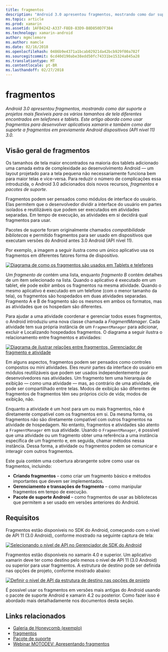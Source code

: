 ```yaml
---
title: fragmentos
description: "Android 3.0 apresentou fragmentos, mostrando como dar suporte a projetos mais flexíveis para os vários tamanhos de tela diferentes encontrados em telefones e tablets. Este artigo aborda como usar fragmentos para desenvolver aplicativos xamarin e também como dar suporte a fragmentos em previamente Android dispositivos (API nível 11) 3.0."
ms.topic: article
ms.prod: xamarin
ms.assetid: 1AFB4242-A337-F8E0-83D9-B8D850D7F384
ms.technology: xamarin-android
author: mgmclemore
ms.author: mamcle
ms.date: 02/16/2018
ms.openlocfilehash: 0486b9e4371a1bcab02921da42bcb929f00a782f
ms.sourcegitcommit: 6cd40d190abe38edd50fc74331be15324a845a28
ms.translationtype: MT
ms.contentlocale: pt-BR
ms.lasthandoff: 02/27/2018
---
```

# <a name="fragments"></a>fragmentos

_Android 3.0 apresentou fragmentos, mostrando como dar suporte a projetos mais flexíveis para os vários tamanhos de tela diferentes encontrados em telefones e tablets. Este artigo aborda como usar fragmentos para desenvolver aplicativos xamarin e também como dar suporte a fragmentos em previamente Android dispositivos (API nível 11) 3.0._

## <a name="fragments-overview"></a>Visão geral de fragmentos

Os tamanhos de tela maior encontrados na maioria dos tablets adicionado uma camada extra de complexidade ao desenvolvimento Android — um layout projetado para a tela pequena não necessariamente funciona bem para maior telas e vice-versa. Para reduzir o número de complicações essa introduzida, o Android 3.0 adicionados dois novos recursos, *fragmentos* e *pacotes de suporte*.

Fragmentos podem ser pensados como módulos de interface do usuário. Elas permitem que o desenvolvedor dividir a interface do usuário em partes isolados e reutilizáveis que podem ser executados em atividades separadas. Em tempo de execução, as atividades em si decidirá qual fragmentos para usar.

Pacotes de suporte foram originalmente chamados *compatibilidade bibliotecas* e permitido fragmentos para ser usado em dispositivos que executam versões do Android antes 3.0 Android (API nível 11).

Por exemplo, a imagem a seguir ilustra como um único aplicativo usa os fragmentos em diferentes fatores forma de dispositivo.

[![Diagrama de como os fragmentos são usados em Tablets e telefones](images/00.png)](images/00.png)

*Um fragmento de* contém uma lista, enquanto *fragmento B* contém detalhes de um item selecionado na lista. Quando o aplicativo é executado em um tablet, ele pode exibir ambos os fragmentos na mesma atividade. Quando o mesmo aplicativo é executado em um telefone (com o menor tamanho da tela), os fragmentos são hospedados em duas atividades separadas. Fragmento A e B de fragmento são os mesmos em ambos os formatos, mas as atividades que os hospedam são diferentes.

Para ajudar a uma atividade coordenar e gerenciar todos esses fragmentos, o Android introduziu uma nova classe chamada a *FragmentManager*. Cada atividade tem sua própria instância de um `FragmentManager` para adicionar, excluir e Localizando hospedados fragmentos. O diagrama a seguir ilustra o relacionamento entre fragmentos e atividades:

[![Diagrama de ilustrar relações entre fragmentos, Gerenciador de fragmento e atividade](images/01.png)](images/01.png)

Em alguns aspectos, fragmentos podem ser pensados como controles compostos ou mini atividades. Eles reunir partes da interface do usuário em módulos reutilizáveis que podem ser usados independentemente por desenvolvedores nas atividades. Um fragmento tem uma hierarquia de exibição — como uma atividade — mas, ao contrário de uma atividade, ele pode ser compartilhado entre telas. Modos de exibição são diferentes de fragmentos de fragmentos têm seu próprios ciclo de vida; modos de exibição, não.

Enquanto a atividade é um host para um ou mais fragmentos, não é diretamente compatível com os fragmentos em si. Da mesma forma, os fragmentos não são diretamente compatível com outros fragmentos na atividade de hospedagem. No entanto, fragmentos e atividades são atento a `FragmentManager` em sua atividade. Usando o `FragmentManager`, é possível que uma atividade ou um fragmento obter uma referência a uma instância específica de um fragmento e, em seguida, chamar métodos nessa instância. Dessa forma, a atividade ou fragmentos podem se comunicar e interagir com outros fragmentos.

Este guia contém uma cobertura abrangente sobre como usar os fragmentos, incluindo:

-   **Criando fragmentos** – como criar um fragmento básico e métodos importantes que devem ser implementados.
-   **Gerenciamento e transações de fragmento** – como manipular fragmentos em tempo de execução.
-   **Pacote de suporte Android** – como fragmentos de usar as bibliotecas que permitem a ser usado em versões anteriores do Android.


## <a name="requirements"></a>Requisitos

Fragmentos estão disponíveis no SDK do Android, começando com o nível de API 11 (3.0 Android), conforme mostrado na seguinte captura de tela:

[![Selecionando o nível de API no Gerenciador de SDK do Android](images/02.png)](images/02.png)

Fragmentos estão disponíveis no xamarin 4.0 e superior. Um aplicativo xamarin deve ter como destino pelo menos o nível de API 11 (3.0 Android) ou superior para usar fragmentos. A estrutura de destino pode ser definida nas opções de projeto, conforme mostrado abaixo:

[![Definir o nível de API da estrutura de destino nas opções de projeto](images/03.png)](images/03.png)

É possível usar os fragmentos em versões mais antigas do Android usando o pacote de suporte Android e xamarin 4.2 ou posterior. Como fazer isso é abordado mais detalhadamente nos documentos desta seção.


## <a name="related-links"></a>Links relacionados

- [Galeria de Honeycomb (exemplo)](https://developer.xamarin.com/samples/monodroid/HoneycombGallery)
- [fragmentos](http://developer.android.com/guide/topics/fundamentals/fragments.html)
- [Pacote de suporte](http://developer.android.com/sdk/compatibility-library.html)
- [Webinar MOTODEV: Apresentando fragmentos](http://motodev.adobeconnect.com/p9h1aqk3ttn/)
